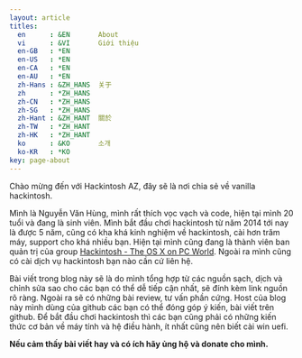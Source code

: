 ```yaml
---
layout: article
titles:
  en      : &EN       About
  vi      : &VI       Giới thiệu
  en-GB   : *EN
  en-US   : *EN
  en-CA   : *EN
  en-AU   : *EN
  zh-Hans : &ZH_HANS  关于
  zh      : *ZH_HANS
  zh-CN   : *ZH_HANS
  zh-SG   : *ZH_HANS
  zh-Hant : &ZH_HANT  關於
  zh-TW   : *ZH_HANT
  zh-HK   : *ZH_HANT
  ko      : &KO       소개
  ko-KR   : *KO
key: page-about
---
```


Chào mừng đến với Hackintosh AZ, đây sẽ là nơi chia sẻ về vanilla hackintosh.

Mình là Nguyễn Văn Hùng, mình rất thích vọc vạch và code, hiện tại mình 20 tuổi và đang là sinh viên. Mình bắt đầu chơi hackintosh từ năm 2014 tới nay là được 5 năm, cũng có kha khá kinh nghiệm về hackintosh, cài hơn trăm máy, support cho khá nhiều bạn. Hiện tại mình cũng đang là thành viên ban quản trị của group [Hackintosh - The OS X on PC World](https://www.facebook.com/groups/hackintoshPC/). Ngoài ra mình cũng có cài dịch vụ hackintosh bạn nào cần cứ liên hệ.

Bài viết trong blog này sẽ là do mình tổng hợp từ các nguồn sạch, dịch và chỉnh sửa sao cho các bạn có thể dễ tiếp cận nhất, sẽ đính kèm link nguồn rõ ràng. Ngoài ra sẽ có những bài review, tư vấn phần cứng. Host của blog này mình dùng của github các bạn có thể đóng góp ý kiến, bài viết trên github. Để bắt đầu chơi hackintosh thì các bạn cũng phải có những kiến thức cơ bản về máy tính và hệ điều hành, ít nhất cũng nên biết cài win uefi.

__Nếu cảm thấy bài viết hay và có ích hãy ủng hộ và donate cho mình.__
